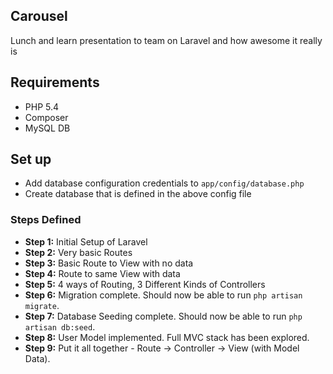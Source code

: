 ## Carousel

Lunch and learn presentation to team on Laravel and how awesome it really is

## Requirements

* PHP 5.4
* Composer
* MySQL DB

## Set up

* Add database configuration credentials to `app/config/database.php`
* Create database that is defined in the above config file

### Steps Defined

* **Step 1:** Initial Setup of Laravel
* **Step 2:** Very basic Routes
* **Step 3:** Basic Route to View with no data
* **Step 4:** Route to same View with data
* **Step 5:** 4 ways of Routing, 3 Different Kinds of Controllers
* **Step 6:** Migration complete. Should now be able to run `php artisan migrate`.
* **Step 7:** Database Seeding complete. Should now be able to run `php artisan db:seed`.
* **Step 8:** User Model implemented. Full MVC stack has been explored.
* **Step 9:** Put it all together - Route -> Controller -> View (with Model Data).